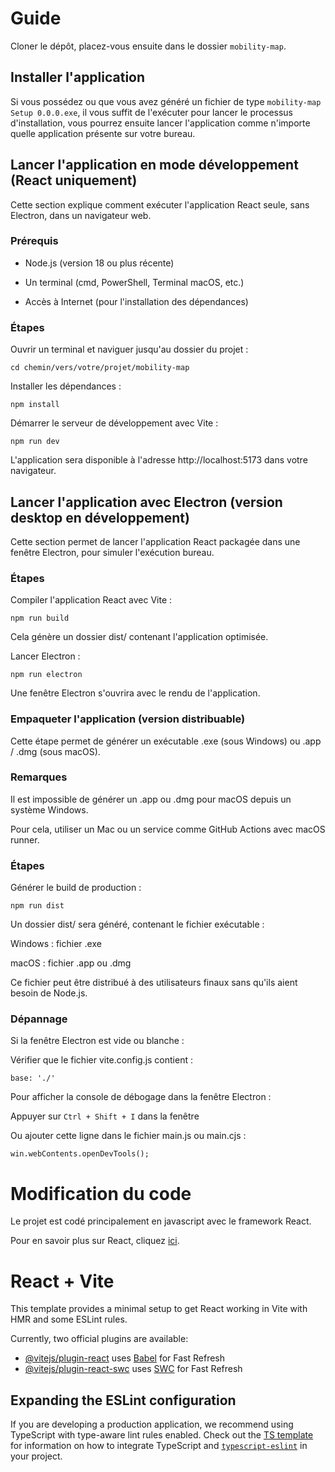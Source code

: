 # Guide

Cloner le dépôt, placez-vous ensuite dans le dossier ```mobility-map```.

## Installer l'application
Si vous possédez ou que vous avez généré un fichier de type ```mobility-map Setup 0.0.0.exe```, il vous suffit de l'exécuter pour lancer le processus d'installation, vous pourrez ensuite lancer l'application comme n'importe quelle application présente sur votre bureau.

## Lancer l'application en mode développement (React uniquement)
Cette section explique comment exécuter l'application React seule, sans Electron, dans un navigateur web.

### Prérequis
- Node.js (version 18 ou plus récente)

- Un terminal (cmd, PowerShell, Terminal macOS, etc.)

- Accès à Internet (pour l'installation des dépendances)

### Étapes
Ouvrir un terminal et naviguer jusqu'au dossier du projet :

```cd chemin/vers/votre/projet/mobility-map```

Installer les dépendances :

```npm install```

Démarrer le serveur de développement avec Vite :

```npm run dev```

L'application sera disponible à l'adresse http://localhost:5173 dans votre navigateur.


## Lancer l'application avec Electron (version desktop en développement)
Cette section permet de lancer l'application React packagée dans une fenêtre Electron, pour simuler l'exécution bureau.

### Étapes
Compiler l'application React avec Vite :

```npm run build```

Cela génère un dossier dist/ contenant l'application optimisée.

Lancer Electron :

```npm run electron```

Une fenêtre Electron s'ouvrira avec le rendu de l'application.

### Empaqueter l'application (version distribuable)
Cette étape permet de générer un exécutable .exe (sous Windows) ou .app / .dmg (sous macOS).

### Remarques
Il est impossible de générer un .app ou .dmg pour macOS depuis un système Windows.

Pour cela, utiliser un Mac ou un service comme GitHub Actions avec macOS runner.

### Étapes
Générer le build de production :

```npm run dist```

Un dossier dist/ sera généré, contenant le fichier exécutable :

Windows : fichier .exe

macOS : fichier .app ou .dmg

Ce fichier peut être distribué à des utilisateurs finaux sans qu'ils aient besoin de Node.js.

### Dépannage
Si la fenêtre Electron est vide ou blanche :

Vérifier que le fichier vite.config.js contient :

```base: './'```

Pour afficher la console de débogage dans la fenêtre Electron :

Appuyer sur ```Ctrl + Shift + I``` dans la fenêtre

Ou ajouter cette ligne dans le fichier main.js ou main.cjs :
 
```win.webContents.openDevTools();```

# Modification du code

Le projet est codé principalement en javascript avec le framework React. 

Pour en savoir plus sur React, cliquez [ici](https://react.dev).

# React + Vite

This template provides a minimal setup to get React working in Vite with HMR and some ESLint rules.

Currently, two official plugins are available:

- [@vitejs/plugin-react](https://github.com/vitejs/vite-plugin-react/blob/main/packages/plugin-react) uses [Babel](https://babeljs.io/) for Fast Refresh
- [@vitejs/plugin-react-swc](https://github.com/vitejs/vite-plugin-react/blob/main/packages/plugin-react-swc) uses [SWC](https://swc.rs/) for Fast Refresh

## Expanding the ESLint configuration

If you are developing a production application, we recommend using TypeScript with type-aware lint rules enabled. Check out the [TS template](https://github.com/vitejs/vite/tree/main/packages/create-vite/template-react-ts) for information on how to integrate TypeScript and [`typescript-eslint`](https://typescript-eslint.io) in your project.
